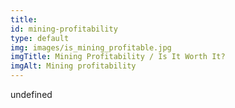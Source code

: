 ```yaml
--- 
title: 
id: mining-profitability
type: default
img: images/is_mining_profitable.jpg
imgTitle: Mining Profitability / Is It Worth It?
imgAlt: Mining profitability
---
```


undefined

